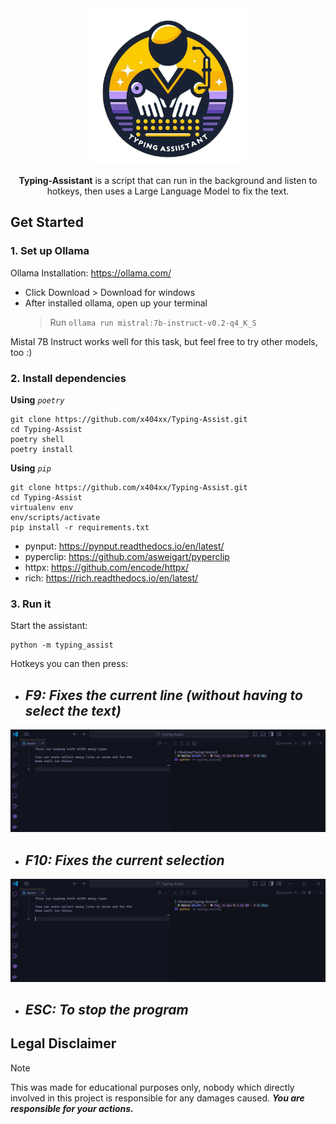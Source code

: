 <div align="center">

<img src="assets/logo.png" width="250" height="auto">

**Typing-Assistant** is a script that can run in the background and listen to hotkeys, then uses a Large Language Model to fix the text.

</div>

## Get Started

### 1. Set up Ollama

Ollama Installation: https://ollama.com/

-   Click Download > Download for windows
-   After installed ollama, open up your terminal
    > Run `ollama run mistral:7b-instruct-v0.2-q4_K_S`

Mistal 7B Instruct works well for this task, but feel free to try other models, too :)

### 2. Install dependencies

**Using** _`poetry`_

```
git clone https://github.com/x404xx/Typing-Assist.git
cd Typing-Assist
poetry shell
poetry install
```

**Using** _`pip`_

```
git clone https://github.com/x404xx/Typing-Assist.git
cd Typing-Assist
virtualenv env
env/scripts/activate
pip install -r requirements.txt
```

-   pynput: https://pynput.readthedocs.io/en/latest/
-   pyperclip: https://github.com/asweigart/pyperclip
-   httpx: https://github.com/encode/httpx/
-   rich: https://rich.readthedocs.io/en/latest/

### 3. Run it

Start the assistant:

```
python -m typing_assist
```

Hotkeys you can then press:

-   ## *F9: Fixes the current line (without having to select the text)*

<img src="assets/f9.gif" width="auto" height="auto">

-   ## *F10: Fixes the current selection*

<img src="assets/f10.gif" width="auto" height="auto">

-  ## *ESC: To stop the program*

## **Legal Disclaimer**

> [!Note]
> This was made for educational purposes only, nobody which directly involved in this project is responsible for any damages caused. **_You are responsible for your actions._**
